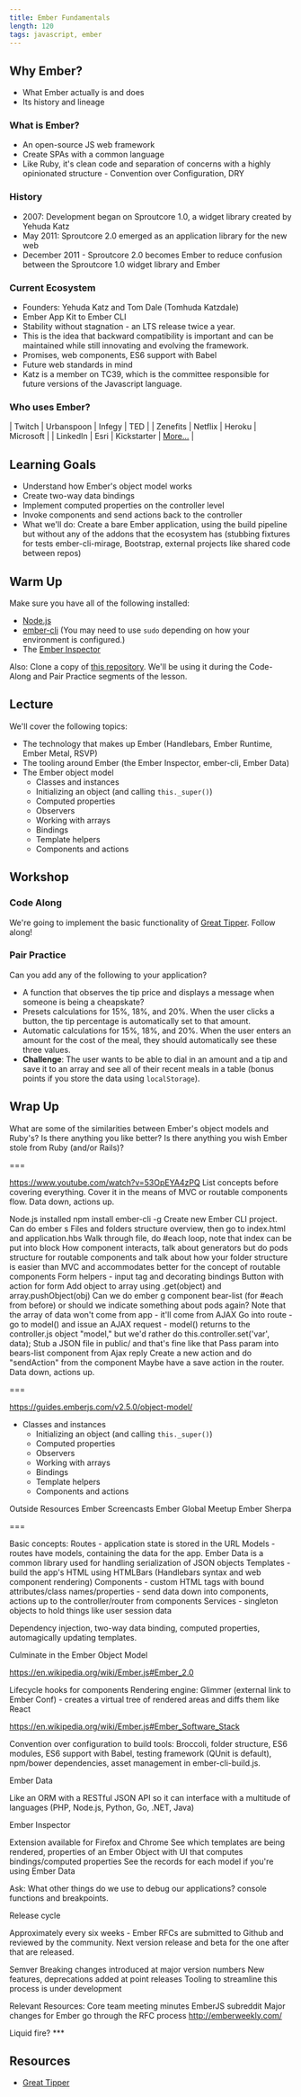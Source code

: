 ```yaml
---
title: Ember Fundamentals
length: 120
tags: javascript, ember
---
```


## Why Ember?

* What Ember actually is and does
* Its history and lineage

### What is Ember?

* An open-source JS web framework
* Create SPAs with a common language
* Like Ruby, it's clean code and separation of concerns with a highly opinionated structure - Convention over Configuration, DRY

### History
* 2007: Development began on Sproutcore 1.0, a widget library created by Yehuda Katz
* May 2011: Sproutcore 2.0 emerged as an application library for the new web
* December 2011 - Sproutcore 2.0 becomes Ember to reduce confusion between the Sproutcore 1.0 widget library and Ember

### Current Ecosystem
* Founders: Yehuda Katz and Tom Dale (Tomhuda Katzdale)
* Ember App Kit to Ember CLI
* Stability without stagnation - an LTS release twice a year.
* This is the idea that backward compatibility is important and can be maintained while still innovating and evolving the framework.
* Promises, web components, ES6 support with Babel
* Future web standards in mind
* Katz is a member on TC39, which is the committee responsible for future versions of the Javascript language.

### Who uses Ember?

| Twitch | Urbanspoon | Infegy | TED |
| Zenefits | Netflix | Heroku | Microsoft |
| LinkedIn | Esri | Kickstarter | [More...](http://emberjs.com/ember-users/) |

## Learning Goals

* Understand how Ember's object model works
* Create two-way data bindings
* Implement computed properties on the controller level
* Invoke components and send actions back to the controller
* What we'll do: Create a bare Ember application, using the build pipeline but without any of the addons that the ecosystem has (stubbing fixtures for tests ember-cli-mirage, Bootstrap, external projects like shared code between repos)

## Warm Up

Make sure you have all of the following installed:

* [Node.js](http://nodejs.org)
* [ember-cli](http://www.ember-cli.com/) (You may need to use `sudo` depending on how your environment is configured.)
* The [Ember Inspector](https://chrome.google.com/webstore/detail/ember-inspector/bmdblncegkenkacieihfhpjfppoconhi)

Also: Clone a copy of [this repository][greattipper]. We'll be using it during the Code-Along and Pair Practice segments of the lesson.

## Lecture

We'll cover the following topics:

* The technology that makes up Ember (Handlebars, Ember Runtime, Ember Metal, RSVP)
* The tooling around Ember (the Ember Inspector, ember-cli, Ember Data)
* The Ember object model
  * Classes and instances
  * Initializing an object (and calling `this._super()`)
  * Computed properties
  * Observers
  * Working with arrays
  * Bindings
  * Template helpers
  * Components and actions

## Workshop

### Code Along

We're going to implement the basic functionality of [Great Tipper][greattipper]. Follow along!

### Pair Practice

Can you add any of the following to your application?

* A function that observes the tip price and displays a message when someone is being a cheapskate?
* Presets calculations for 15%, 18%, and 20%. When the user clicks a button, the tip percentage is automatically set to that amount.
* Automatic calculations for 15%, 18%, and 20%. When the user enters an amount for the cost of the meal, they should automatically see these three values.
* **Challenge**: The user wants to be able to dial in an amount and a tip and save it to an array and see all of their recent meals in a table (bonus points if you store the data using `localStorage`).

## Wrap Up

What are some of the similarities between Ember's object models and Ruby's? Is there anything you like better? Is there anything you wish Ember stole from Ruby (and/or Rails)?

===

https://www.youtube.com/watch?v=53OpEYA4zPQ
List concepts before covering everything.
Cover it in the means of MVC or routable components flow.
Data down, actions up.

Node.js installed
npm install ember-cli -g
Create new Ember CLI project.
Can do ember s
Files and folders structure overview, then go to index.html and application.hbs
Walk through file, do #each loop, note that index can be put into block
How component interacts, talk about generators but do pods structure for routable components and talk about how your folder structure is easier than MVC and accommodates better for the concept of routable components
Form helpers - input tag and decorating bindings
Button with action for form
Add object to array using .get(object) and array.pushObject(obj)
Can we do ember g component bear-list (for #each from before) or should we indicate something about pods again?
Note that the array of data won't come from app - it'll come from AJAX
Go into route - go to model() and issue an AJAX request - model() returns to the controller.js object "model," but we'd rather do this.controller.set('var', data);
Stub a JSON file in public/ and that's fine like that
Pass param into bears-list component from Ajax reply
Create a new action and do "sendAction" from the component
Maybe have a save action in the router.
Data down, actions up.

===

https://guides.emberjs.com/v2.5.0/object-model/
* Classes and instances
  * Initializing an object (and calling `this._super()`)
  * Computed properties
  * Observers
  * Working with arrays
  * Bindings
  * Template helpers
  * Components and actions

Outside Resources
Ember Screencasts
Ember Global Meetup
Ember Sherpa

===

Basic concepts:
Routes - application state is stored in the URL
Models - routes have models, containing the data for the app. Ember Data is a common library used for handling serialization of JSON objects
Templates - build the app's HTML using HTMLBars (Handlebars syntax and web component rendering)
Components - custom HTML tags with bound attributes/class names/properties - send data down into components, actions up to the controller/router from components
Services - singleton objects to hold things like user session data

Dependency injection, two-way data binding, computed properties, automagically updating templates.

Culminate in the Ember Object Model

https://en.wikipedia.org/wiki/Ember.js#Ember_2.0

Lifecycle hooks for components
Rendering engine: Glimmer (external link to Ember Conf) - creates a virtual tree of rendered areas and diffs them like React

https://en.wikipedia.org/wiki/Ember.js#Ember_Software_Stack

Convention over configuration to build tools:
Broccoli, folder structure, ES6 modules, ES6 support with Babel, testing framework (QUnit is default), npm/bower dependencies, asset management in ember-cli-build.js.

Ember Data

Like an ORM with a RESTful JSON API so it can interface with a multitude of languages (PHP, Node.js, Python, Go, .NET, Java)

Ember Inspector

Extension available for Firefox and Chrome
See which templates are being rendered, properties of an Ember Object with UI that computes bindings/computed properties
See the records for each model if you're using Ember Data

Ask: What other things do we use to debug our applications? console functions and breakpoints.

Release cycle

Approximately every six weeks - Ember RFCs are submitted to Github and reviewed by the community. Next version release and beta for the one after that are released.

Semver
Breaking changes introduced at major version numbers
New features, deprecations added at point releases
Tooling to streamline this process is under development

Relevant Resources:
Core team meeting minutes
EmberJS subreddit
Major changes for Ember go through the RFC process
http://emberweekly.com/

Liquid fire? ***

## Resources

* [Great Tipper][greattipper]

[greattipper]: https://github.com/neilthawani/great-tipper
